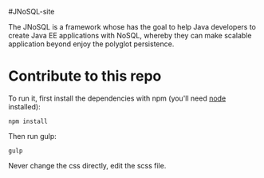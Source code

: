 #JNoSQL-site

The JNoSQL is a framework whose has the goal to help Java developers to create Java EE applications with NoSQL, whereby they can make scalable application beyond enjoy the polyglot persistence.

# Contribute to this repo

To run it, first install the dependencies with npm (you'll need [node](https://nodejs.org/en/) installed):

``npm install``

Then run gulp:

``gulp``

Never change the css directly, edit the scss file.
